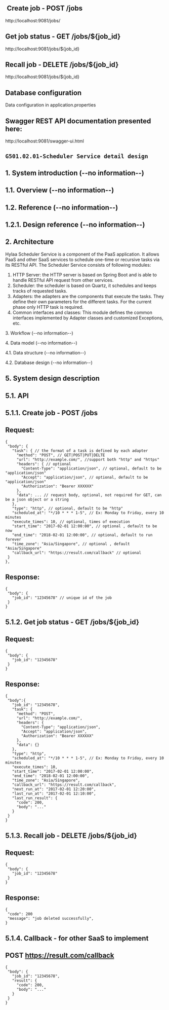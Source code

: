 ## ​ Create job - POST /jobs
http://localhost:9081/jobs/

##  Get job status - GET /jobs/${job_id}
http://localhost:9081/jobs/${job_id}

##  Recall job - DELETE /jobs/${job_id}
http://localhost:9081/jobs/${job_id}

## Database configuration
Data configuration in application.properties 



## Swagger REST API documentation presented here:
http://localhost:9081/swagger-ui.html

## **`G501.02.01-Scheduler Service detail design`**

## 1.​ System introduction (--no information--)
## 1.1.​ Overview (--no information--)
## 1.2.​ Reference (--no information--)
## 1.2.1.​ Design reference (--no information--)

## 2. Architecture
Hylaa Scheduler Service is a component of the PaaS application. It allows PaaS and other SaaS services to schedule one-time or recursive tasks via its RESTful API. 
The Scheduler Service consists of following modules: 
1. HTTP Server: the HTTP server is based on Spring Boot and is able to handle RESTful API request from other services.
2. Scheduler: the scheduler is based on Quartz, it schedules and keeps tracks of requested tasks.
3. Adapters: the adapters are the components that execute the tasks. They define their own parameters for the different tasks. For the current phase only HTTP task is required.
4. Common interfaces and classes: This module defines the common interfaces implemented by Adapter classes and customized Exceptions, etc.



3.​ Workflow (--no information--)

​4.​ Data model (--no information--)

​4.1.​ Data structure (--no information--)

​4.2.​ Database design (--no information--)

## ​5.​ System design description 
## 5.1.​ API
## 5.1.1.​ Create job - POST /jobs
## Request:
```
{
 "body": {
   "task": { // the format of a task is defined by each adapter
     "method": "POST", // GET|POST|PUT|DELTE
     "url": "http://example.com/", //support both "http" and "https"
     "headers": { // optional
       "Content-Type": "application/json", // optional, default to be "application/json"
       "Accept": "application/json", // optional, default to be "application/json"
       "Authorization": "Bearer XXXXXX"
     },
     "data": ... // request body, optional, not required for GET, can be a json object or a string
   },
   "type": "http", // optional, default to be "http"
   "scheduled_at": "*/10 * * * 1-5", // Ex: Monday to Friday, every 10 minutes
   "execute_times": 10, // optional, times of execution
   "start_time": "2017-02-01 12:00:00", // optional , default to be now
   "end_time": "2018-02-01 12:00:00", // optional, default to run forever
   "time_zone": "Asia/Singapore", // optional , default "Asia/Singapore"
   "callback_url": "https://result.com/callback" // optional
 }
},
```

## Response:
```
{
 "body": {
   "job_id": "12345678" // unique id of the job
 }
}
```

## 5.1.2.​ Get job status - GET /jobs/${job_id}
## Request:
```
{
 "body": {
   "job_id": "12345678" 
 }
}
```

## Response:
```
{
 "body":{
   "job_id": "12345678",
   "task": {
     "method": "POST",
     "url": "http://example.com/",
     "headers": {
       "Content-Type": "application/json",
       "Accept": "application/json",
       "Authorization": "Bearer XXXXXX"
     },
     "data": {}
   },
   "type": "http",
   "scheduled_at": "*/10 * * * 1-5", // Ex: Monday to Friday, every 10 minutes
   "execute_times": 10,
   "start_time": "2017-02-01 12:00:00",
   "end_time": "2018-02-01 12:00:00",
   "time_zone": "Asia/Singapore",
   "callback_url": "https://result.com/callback",
   "next_run_at": "2017-02-01 12:20:00",
   "last_run_at": "2017-02-01 12:10:00",
   "last_run_result": {
     "code": 200,
     "body": "..."
   }
 }
}
```

## 5.1.3.​ Recall job - DELETE /jobs/${job_id}
## Request:
```
{
 "body": {
   "job_id": "12345678" 
 }
}
```
## Response:
```
{
 "code": 200
 "message": "job deleted successfully",
}
```
## 5.1.4. Callback - for other SaaS to implement
## POST https://result.com/callback
```
{
 "body": {
   "job_id": "12345678",
   "result": {
     "code": 200,
     "body": "..."
   }
 }
}
```





